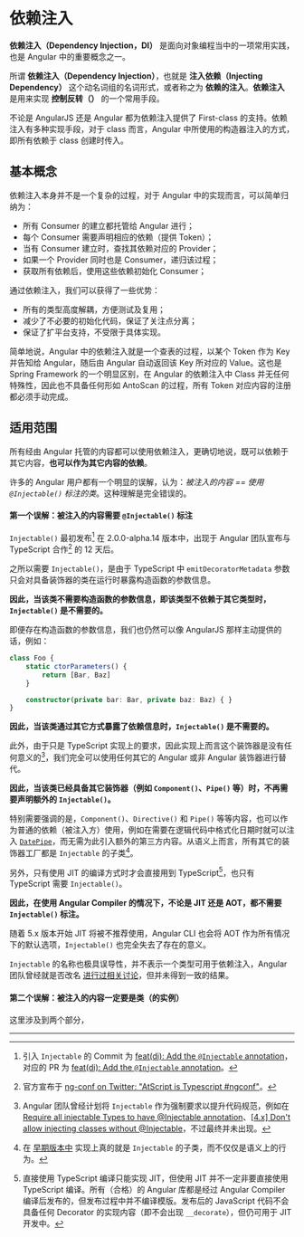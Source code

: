 # 依赖注入

**依赖注入（Dependency Injection，DI）** 是面向对象编程当中的一项常用实践，也是 Angular 中的重要概念之一。

所谓 **依赖注入（Dependency Injection）**，也就是 **注入依赖（Injecting Dependency）** 这个动名词组的名词形式，或者称之为 **依赖的注入**。**依赖注入** 是用来实现 **控制反转（）** 的一个常用手段。

不论是 AngularJS 还是 Angular 都为依赖注入提供了 First-class 的支持。依赖注入有多种实现手段，对于 class 而言，Angular 中所使用的构造器注入的方式，即所有依赖于 class 创建时传入。

## 基本概念

依赖注入本身并不是一个复杂的过程，对于 Angular 中的实现而言，可以简单归纳为：

+ 所有 Consumer 的建立都托管给 Angular 进行；
+ 每个 Consumer 需要声明相应的依赖（提供 Token）；
+ 当有 Consumer 建立时，查找其依赖对应的 Provider；
+ 如果一个 Provider 同时也是 Consumer，递归该过程；
+ 获取所有依赖后，使用这些依赖初始化 Consumer；

通过依赖注入，我们可以获得了一些优势：

+ 所有的类型高度解耦，方便测试及复用；
+ 减少了不必要的初始化代码，保证了关注点分离；
+ 保证了扩平台支持，不受限于具体实现。

简单地说，Angular 中的依赖注入就是一个查表的过程，以某个 Token 作为 Key 并告知给 Angular，随后由 Angular 自动返回该 Key 所对应的 Value。这也是 Spring Framework 的一个明显区别，在 Angular 的依赖注入中 Class 并无任何特殊性，因此也不具备任何形如 AntoScan 的过程，所有 Token 对应内容的注册都必须手动完成。

## 适用范围

所有经由 Angular 托管的内容都可以使用依赖注入，更确切地说，既可以依赖于其它内容，**也可以作为其它内容的依赖**。

许多的 Angular 用户都有一个明显的误解，认为：*被注入的内容 == 使用 `@Injectable()` 标注的类*。这种理解是完全错误的。

#### 第一个误解：被注入的内容需要 `@Injectable()` 标注

`Injectable()` 最初发布[^1] 在 2.0.0-alpha.14 版本中，出现于 Angular 团队宣布与 TypeScript 合作[^2] 的 12 天后。

之所以需要 `Injectable()`，是由于 TypeScript 中 `emitDecoratorMetadata` 参数只会对具备装饰器的类在运行时暴露构造函数的参数信息。

**因此，当该类不需要构造函数的参数信息，即该类型不依赖于其它类型时，`Injectable()` 是不需要的。**

即便存在构造函数的参数信息，我们也仍然可以像 AngularJS 那样主动提供的话，例如：

```typescript
class Foo {
    static ctorParameters() {
        return [Bar, Baz]
    }

    constructor(private bar: Bar, private baz: Baz) { }
}
```

**因此，当该类通过其它方式暴露了依赖信息时，`Injectable()` 是不需要的。**

此外，由于只是 TypeScript 实现上的要求，因此实现上而言这个装饰器是没有任何意义的[^3]，我们完全可以使用任何其它的 Angular 或非 Angular 装饰器进行替代。

**因此，当该类已经具备其它装饰器（例如 `Component()`、`Pipe()` 等）时，不再需要声明额外的 `Injectable()`。**

特别需要强调的是，`Component()`、`Directive()` 和 `Pipe()` 等等内容，也可以作为普通的依赖（被注入方）使用，例如在需要在逻辑代码中格式化日期时就可以注入 [`DatePipe`](https://angular.io/api/common/DatePipe)，而无需为此引入额外的第三方内容。从语义上而言，所有其它的装饰器工厂都是 `Injectable` 的子类[^5]。

另外，只有使用 JIT 的编译方式时才会直接用到 TypeScript[^4]，也只有 TypeScript 需要 `Injectable()`。

**因此，在使用 Angular Compiler 的情况下，不论是 JIT 还是 AOT，都不需要 `Injectable()` 标注。**

随着 5.x 版本开始 JIT 将被不推荐使用，Angular CLI 也会将 AOT 作为所有情况下的默认选项，`Injectable()` 也完全失去了存在的意义。

`Injectable` 的名称也极具误导性，并不表示一个类型可用于依赖注入，Angular 团队曾经就是否改名 [进行过相关讨论](https://github.com/angular/angular/issues/4404)，但并未得到一致的结果。

#### 第二个误解：被注入的内容一定要是类（的实例）

这里涉及到两个部分，



---

[^1]: 引入 `Injectable` 的 Commit 为 [feat(di): Add the `@Injectable` annotation](https://github.com/angular/angular/commit/8e8abb24c452a94d6023a8a13065e09f27defd90)，对应的 PR 为 [feat(di): Add the `@Injectable` annotation](https://github.com/angular/angular/pull/986)。

[^2]: 官方宣布于 [ng-conf on Twitter: "AtScript is Typescript #ngconf"](https://twitter.com/ngconf/status/573521849780305920)。

[^3]: Angular 团队曾经计划将 `Injectable` 作为强制要求以提升代码规范，例如在 [Require all injectable Types to have @Injectable annotation](https://github.com/angular/angular/issues/2020)、[[4.x] Don't allow injecting classes without @Injectable](https://github.com/angular/angular/issues/13820)，不过最终并未出现。

[^4]: 直接使用 TypeScript 编译只能实现 JIT，但使用 JIT 并不一定非要直接使用 TypeScript 编译。所有（合格）的 Angular 库都是经过 Angular Compiler 编译后发布的，但发布过程中并不编译模版。发布后的 JavaScript 代码不会具备任何 Decorator 的实现内容（即不会出现 `__decorate`），但仍可用于 JIT 开发中。

[^5]: 在 [早期版本中](https://github.com/angular/angular/blob/cb83f1678acc345eb712ab0e87cb52e8bf573b35/modules/angular2/src/core/annotations/annotations.js#L14) 实现上真的就是 `Injectable` 的子类，而不仅仅是语义上的行为。
